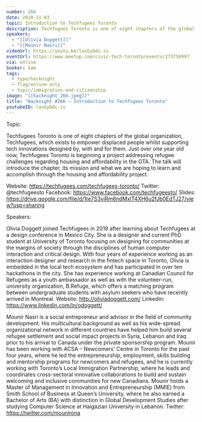 ```yaml
---
number: 266
date: 2020-11-03
topic: Introduction to Techfugees Toronto
description: Techfugees Toronto is one of eight chapters of the global organization, Techfugees, which exists to empower displaced people whilst supporting tech innovations designed by, with and for them. Just over one year old now, Techfugees Toronto is beginning a project addressing refugee challenges regarding housing and affordability in the GTA. The talk will introduce the chapter, its mission and what we are hoping to learn and accomplish through the housing and affordability project.
speakers:
  - "[[Olivia Doggett]]"
  - "[[Mounir Nasri]]"
videoUrl: https://youtu.be/lasGyQdc-is
eventUrl: https://www.meetup.com/civic-tech-toronto/events/273756997
via: online
booker: Sam
tags:
  - type/hacknight
  - flag/online-only
  - topic/immigration-and-citizenship
image: "[[hacknight_266.jpeg]]"
title: "Hacknight #266 – Introduction to Techfugees Toronto"
youtubeID: lasGyQdc-is
---
```


Topic:

Techfugees Toronto is one of eight chapters of the global organization, Techfugees, which exists to empower displaced people whilst supporting tech innovations designed by, with and for them. Just over one year old now, Techfugees Toronto is beginning a project addressing refugee challenges regarding housing and affordability in the GTA. The talk will introduce the chapter, its mission and what we are hoping to learn and accomplish through the housing and affordability project.

Website: https://techfugees.com/techfugees-toronto/
Twitter: @techfugeesto
Facebook: https://www.facebook.com/techfugeesto/
Slides: https://drive.google.com/file/d/1te7S3viRm6ndMxlT4XH6u2fJb0EdTJ27/view?usp=sharing

Speakers:

Olivia Doggett joined Techfugees in 2019 after learning about Techfugees at a design conference in Mexico City. She is a designer and current PhD student at University of Toronto focusing on designing for communities at the margins of society through the disciplines of human computer interaction and critical design. With four years of experience working as an interaction designer and research in the fintech space in Toronto, Olivia is embedded in the local tech ecosystem and has participated in over ten hackathons in the city. She has experience working at Canadian Council for Refugees as a youth ambassador as well as with the volunteer-run, university organization, B.Refuge, which offers a matching program between undergraduate students with asylum seekers who have recently arrived in Montreal.
Website: http://oliviadoggett.com/
Linkedin: https://www.linkedin.com/in/odoggett/

Mounir Nasri is a social entrepreneur and advisor in the field of community development. His multicultural background as well as his wide-spread organizational network in different countries have helped him build several refugee settlement and social impact projects in Syria, Lebanon and Iraq prior to his arrival to Canada under the private sponsorship program. Mounir has been working with ACSA – Newcomers’ Centre in Toronto for the past four years, where he led the entrepreneurship, employment, skills building and mentorship programs for newcomers and refugees, and he is currently working with Toronto’s Local Immigration Partnership, where he leads and coordinates cross-sectoral innovative collaborations to build and sustain welcoming and inclusive communities for new Canadians. Mounir holds a Master of Management in Innovation and Entrepreneurship (MMIE) from Smith School of Business at Queen’s University, where he also earned a Bachelor of Arts (BA) with distinction in Global Development Studies after studying Computer Science at Haigazian University in Lebanon.
Twitter: https://twitter.com/mounirona
